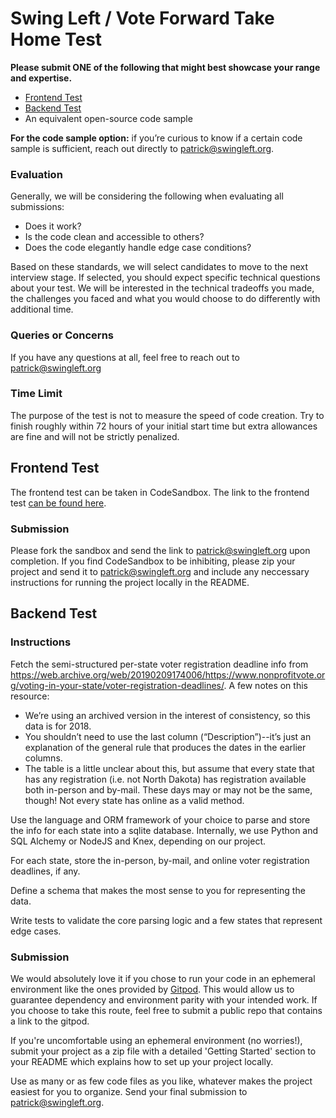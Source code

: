 # Swing Left / Vote Forward Take Home Test

**Please submit ONE of the following that might best showcase your range and expertise.**

- [Frontend Test](#frontend-test)
- [Backend Test](#backend-test)
- An equivalent open-source code sample

**For the code sample option:** if you’re curious to know if a certain code sample is sufficient, reach out directly to [patrick@swingleft.org](mailto:patrick@swingleft.org).

### Evaluation

Generally, we will be considering the following when evaluating all submissions:

- Does it work?
- Is the code clean and accessible to others?
- Does the code elegantly handle edge case conditions?

Based on these standards, we will select candidates to move to the next interview stage. If selected, you should expect specific technical questions about your test. We will be interested in the technical tradeoffs you made, the challenges you faced and what you would choose to do differently with additional time.

### Queries or Concerns

If you have any questions at all, feel free to reach out to [patrick@swingleft.org](mailto:patrick@swingleft.org)

### Time Limit

The purpose of the test is not to measure the speed of code creation. Try to finish roughly within 72 hours of your initial start time but extra allowances are fine and will not be strictly penalized.

## Frontend Test

The frontend test can be taken in CodeSandbox. The link to the frontend test [can be found here](https://codesandbox.io/s/swing-left-vote-forward-frontend-take-home-test-zkhz7?file=/README.md).

### Submission

Please fork the sandbox and send the link to [patrick@swingleft.org](mailto:patrick@swingleft.org) upon completion. If you find CodeSandbox to be inhibiting, please zip your project and send it to [patrick@swingleft.org](mailto:patrick@swingleft.org) and include any neccessary instructions for running the project locally in the README.

## Backend Test

### Instructions

Fetch the semi-structured per-state voter registration deadline info from https://web.archive.org/web/20190209174006/https://www.nonprofitvote.org/voting-in-your-state/voter-registration-deadlines/. A few notes on this resource:

- We’re using an archived version in the interest of consistency, so this data is for 2018.
- You shouldn’t need to use the last column (“Description”)--it’s just an explanation of the general rule that produces the dates in the earlier columns.
- The table is a little unclear about this, but assume that every state that has any registration (i.e. not North Dakota) has registration available both in-person and by-mail. These days may or may not be the same, though! Not every state has online as a valid method.

Use the language and ORM framework of your choice to parse and store the info for each state into a sqlite database. Internally, we use Python and SQL Alchemy or NodeJS and Knex, depending on our project.

For each state, store the in-person, by-mail, and online voter registration deadlines, if any.

Define a schema that makes the most sense to you for representing the data.

Write tests to validate the core parsing logic and a few states that represent edge cases.

### Submission

We would absolutely love it if you chose to run your code in an ephemeral environment like the ones provided by [Gitpod](https://github.com/gitpod-io/template-python-django). This would allow us to guarantee dependency and environment parity with your intended work. If you choose to take this route, feel free to submit a public repo that contains a link to the gitpod.

If you're uncomfortable using an ephemeral environment (no worries!), submit your project as a zip file with a detailed 'Getting Started' section to your README which explains how to set up your project locally.

Use as many or as few code files as you like, whatever makes the project easiest for you to organize. Send your final submission to [patrick@swingleft.org](mailto:patrick@swingleft.org).
